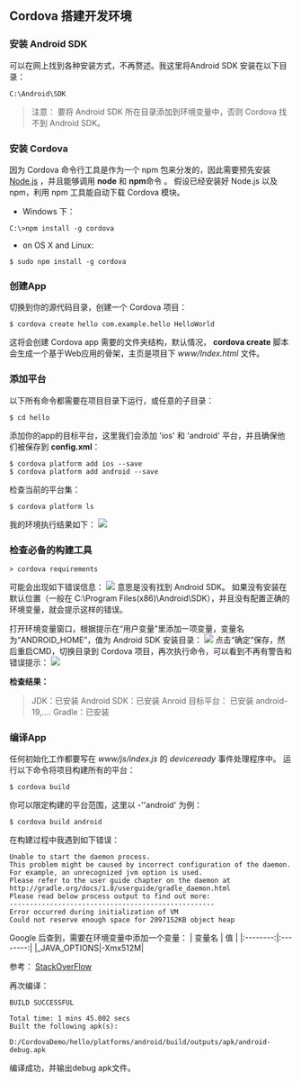 ## Cordova 搭建开发环境

### 安装 Android SDK
可以在网上找到各种安装方式，不再赘述。我这里将Android SDK 安装在以下目录：
```
C:\Android\SDK
```
>注意：
>要将 Android SDK 所在目录添加到环境变量中，否则 Cordova 找不到 Android SDK。

### 安装 Cordova
因为 Cordova 命令行工具是作为一个 npm 包来分发的，因此需要预先安装 [Node.js](https://nodejs.org/en/download/) ，并且能够调用 **node** 和  **npm**命令 。
假设已经安装好 Node.js 以及 npm，利用 npm 工具能自动下载 Cordova 模块。
- Windows 下：
```
C:\>npm install -g cordova
```
- on OS X and Linux:
```
$ sudo npm install -g cordova
```

### 创建App
切换到你的源代码目录，创建一个 Cordova 项目：
```
$ cordova create hello com.example.hello HelloWorld
```
这将会创建 Cordova app 需要的文件夹结构，默认情况， **cordova create** 脚本会生成一个基于Web应用的骨架，主页是项目下 *www/Index.html* 文件。

### 添加平台
以下所有命令都需要在项目目录下运行，或任意的子目录：
```
$ cd hello
```
添加你的app的目标平台，这里我们会添加 'ios' 和 'android' 平台，并且确保他们被保存到 **config.xml**：
```
$ cordova platform add ios --save
$ cordova platform add android --save
```
检查当前的平台集：
```
$ cordova platform ls
```
我的环境执行结果如下：
![](http://ojm289en8.bkt.clouddn.com/image/20170225/cordova-check-platforms.png)

### 检查必备的构建工具
```
> cordova requirements
```
可能会出现如下错误信息：
![](http://ojm289en8.bkt.clouddn.com/image/20170225/Cordova-requirements-Android-SDK-failed.png)
意思是没有找到 Android SDK。 如果没有安装在默认位置（一般在 C:\Program Files(x86)\Android\SDK），并且没有配置正确的环境变量，就会提示这样的错误。

打开环境变量窗口，根据提示在“用户变量”里添加一项变量，变量名为“ANDROID_HOME”，值为 Android SDK 安装目录：
![](http://ojm289en8.bkt.clouddn.com/image/20170225/Android-SDK-Envrionment.png)
点击“确定”保存，然后重启CMD，切换目录到 Cordova 项目，再次执行命令，可以看到不再有警告和错误提示：
![](http://ojm289en8.bkt.clouddn.com/image/20170225/Cordova-Check-Android-SDK-Envrionment-Successfully.png)

**检查结果：**
>JDK：已安装
Android SDK：已安装
Anroid 目标平台： 已安装 android-19,....
Gradle：已安装 

### 编译App
任何初始化工作都要写在 *www/js/index.js*  的 *deviceready* 事件处理程序中。
运行以下命令将项目构建所有的平台：
```
$ cordova build
```
你可以限定构建的平台范围，这里以 -''android' 为例：
```
$ cordova build android
```

在构建过程中我遇到如下错误：
```
Unable to start the daemon process.
This problem might be caused by incorrect configuration of the daemon.
For example, an unrecognized jvm option is used.
Please refer to the user guide chapter on the daemon at http://gradle.org/docs/1.8/userguide/gradle_daemon.html
Please read below process output to find out more: 
---------------------------------------------------
Error occurred during initialization of VM
Could not reserve enough space for 2097152KB object heap
```

Google 后查到，需要在环境变量中添加一个变量：
|	变量名  |	  值	   |
|:--------:|:--------:|
|_JAVA_OPTIONS|-Xmx512M|

参考： [StackOverFlow](http://stackoverflow.com/questions/4401396/could-not-reserve-enough-space-for-object-heap)

再次编译：
```
BUILD SUCCESSFUL

Total time: 1 mins 45.002 secs
Built the following apk(s):
        D:/CordovaDemo/hello/platforms/android/build/outputs/apk/android-debug.apk
```
编译成功，并输出debug apk文件。

